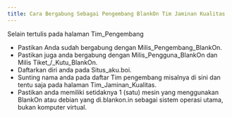 ```yaml
---
title: Cara Bergabung Sebagai Pengembang BlankOn Tim Jaminan Kualitas
---
```


Selain tertulis pada halaman Tim_Pengembang
* Pastikan Anda sudah bergabung dengan ​Milis_Pengembang_BlankOn.
* Pastikan juga anda bergabung dengan ​Milis_Pengguna_BlankOn dan ​Milis
  Tiket_/_Kutu_BlankOn.
* Daftarkan diri anda pada ​Situs_aku.boi.
* Sunting nama anda pada daftar Tim pengembang misalnya di sini dan tentu
  saja pada halaman Tim_Jaminan_Kualitas.
* Pastikan anda memiliki setidaknya 1 (satu) mesin yang menggunakan BlankOn
  atau debian yang di.blankon.in sebagai sistem operasi utama, bukan
  komputer virtual.